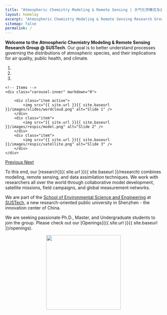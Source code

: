 ```yaml
---
title: "Atmospheric Chemistry Modeling & Remote Sensing | 大气化学模式与遥感"
layout: homelay
excerpt: "Atmospheric Chemistry Modeling & Remote Sensing Research Group at SUSTech."
sitemap: false
permalink: /
---
```


**Welcome to the Atmospheric Chemistry Modeling & Remote Sensing Research Group @ SUSTech**. 
Our goal is to better understand processes governing the distributions of atmospheric species, and their implications for air quality, public health, and climate.

<div markdown="0" id="carousel" class="carousel slide" data-ride="carousel" data-interval="5000" data-pause="hover" >
    <!-- Menu -->
    <ol class="carousel-indicators">
        <li data-target="#carousel" data-slide-to="0" class="active"></li>
        <li data-target="#carousel" data-slide-to="1"></li>
        <li data-target="#carousel" data-slide-to="2"></li>
    </ol>

    <!-- Items -->
    <div class="carousel-inner" markdown="0">

        <div class="item active">
            <img src="{{ site.url }}{{ site.baseurl }}/images/slides/wordcloud.png" alt="Slide 1" />
        </div>
        <div class="item">
            <img src="{{ site.url }}{{ site.baseurl }}/images/respic/model.png" alt="Slide 2" />
        </div>
        <div class="item">
            <img src="{{ site.url }}{{ site.baseurl }}/images/respic/satellite.png" alt="Slide 3" />
        </div>
    </div>
  <a class="left carousel-control" href="#carousel" role="button" data-slide="prev">
    <span class="glyphicon glyphicon-chevron-left" aria-hidden="true"></span>
    <span class="sr-only">Previous</span>
  </a>
  <a class="right carousel-control" href="#carousel" role="button" data-slide="next">
    <span class="glyphicon glyphicon-chevron-right" aria-hidden="true"></span>
    <span class="sr-only">Next</span>
  </a>
</div>

To this end, our [research]({{ site.url }}{{ site.baseurl }}/research) combines modeling, remote sensing, and data assimilation techniques.
We work with researchers all over the world through collaborative model development, satellite missions, field campaigns, and global measurement networks.

We are part of the [School of Environmental Science and Engineering](https://ese.sustech.edu.cn/index.html?locale=en_US) at [SUSTech](https://www.sustech.edu.cn/en), a new research-oriented public university in Shenzhen - the innovation center of China.

We are seeking passionate Ph.D., Master, and Undergraduate students to join the group.
Please check out our [Openings]({{ site.url }}{{ site.baseurl }}/openings).

<p style="text-align:center;"><img src="{{ site.url }}{{ site.baseurl }}/images/sdulogo.png" style="width: 240px">
